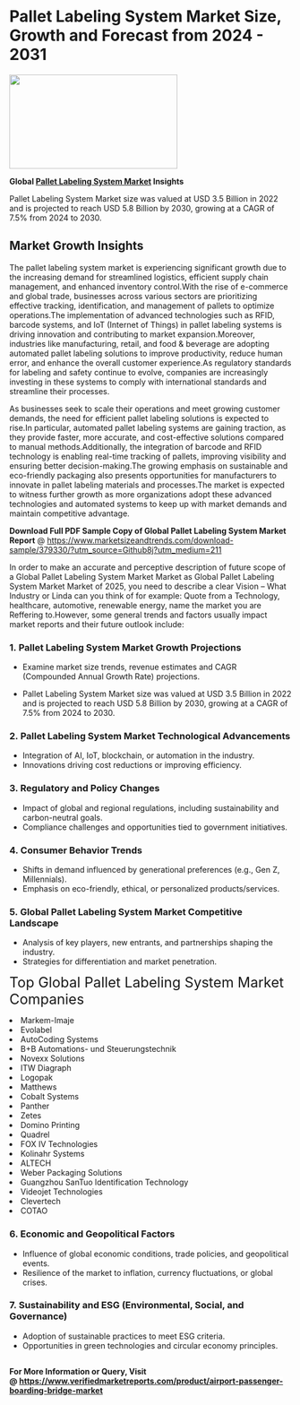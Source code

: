 <H1>Pallet Labeling System Market Size, Growth and Forecast from 2024 - 2031</H1><img class="aligncenter size-medium wp-image-584254" src="https://thirdeyenews.in/wp-content/uploads/2024/09/Global-Market-Research-300x168.jpeg" alt="" width="300" height="168" /><p><strong>Global&nbsp;<a href="https://www.marketsizeandtrends.com/download-sample/379330/?utm_source=Github8j?utm_medium=211">Pallet Labeling System Market</a> Insights</strong></p><p>Pallet Labeling System Market size was valued at USD 3.5 Billion in 2022 and is projected to reach USD 5.8 Billion by 2030, growing at a CAGR of 7.5% from 2024 to 2030.</p><p><h2>Market Growth Insights</h2> <p>The pallet labeling system market is experiencing significant growth due to the increasing demand for streamlined logistics, efficient supply chain management, and enhanced inventory control.With the rise of e-commerce and global trade, businesses across various sectors are prioritizing effective tracking, identification, and management of pallets to optimize operations.The implementation of advanced technologies such as RFID, barcode systems, and IoT (Internet of Things) in pallet labeling systems is driving innovation and contributing to market expansion.Moreover, industries like manufacturing, retail, and food & beverage are adopting automated pallet labeling solutions to improve productivity, reduce human error, and enhance the overall customer experience.As regulatory standards for labeling and safety continue to evolve, companies are increasingly investing in these systems to comply with international standards and streamline their processes.</p> <p>As businesses seek to scale their operations and meet growing customer demands, the need for efficient pallet labeling solutions is expected to rise.In particular, automated pallet labeling systems are gaining traction, as they provide faster, more accurate, and cost-effective solutions compared to manual methods.Additionally, the integration of barcode and RFID technology is enabling real-time tracking of pallets, improving visibility and ensuring better decision-making.The growing emphasis on sustainable and eco-friendly packaging also presents opportunities for manufacturers to innovate in pallet labeling materials and processes.The market is expected to witness further growth as more organizations adopt these advanced technologies and automated systems to keep up with market demands and maintain competitive advantage.<p><span class=""><strong>Download Full PDF Sample Copy of Global Pallet Labeling System Market Report</strong> @ <a href="https://www.marketsizeandtrends.com/download-sample/379330/?utm_source=Github8j?utm_medium=211" target="_blank">https://www.marketsizeandtrends.com/download-sample/379330/?utm_source=Github8j?utm_medium=211</a></span></p><p>In order to make an accurate and perceptive description of future scope of a Global&nbsp;Pallet Labeling System Market Market as Global&nbsp;Pallet Labeling System Market Market of 2025, you need to describe a clear Vision &ndash; What Industry or Linda can you think of for example: Quote from a Technology, healthcare, automotive, renewable energy, name the market you are Reffering to.However, some general trends and factors usually impact market reports and their future outlook include:</p><h3>1.&nbsp;<strong>Pallet Labeling System Market Growth Projections</strong></h3><ul><li>Examine market size trends, revenue estimates and CAGR (Compounded Annual Growth Rate) projections.</li><li><p>Pallet Labeling System Market size was valued at USD 3.5 Billion in 2022 and is projected to reach USD 5.8 Billion by 2030, growing at a CAGR of 7.5% from 2024 to 2030.</p></li></ul><h3>2.&nbsp;<strong>Pallet Labeling System Market Technological Advancements</strong></h3><ul><li>Integration of AI, IoT, blockchain, or automation in the industry.</li><li>Innovations driving cost reductions or improving efficiency.</li></ul><h3>3.&nbsp;<strong>Regulatory and Policy Changes</strong></h3><ul><li>Impact of global and regional regulations, including sustainability and carbon-neutral goals.</li><li>Compliance challenges and opportunities tied to government initiatives.</li></ul><h3>4.&nbsp;<strong>Consumer Behavior Trends</strong></h3><ul><li>Shifts in demand influenced by generational preferences (e.g., Gen Z, Millennials).</li><li>Emphasis on eco-friendly, ethical, or personalized products/services.</li></ul><h3>5.&nbsp;<strong>Global Pallet Labeling System Market Competitive Landscape</strong></h3><ul><li>Analysis of key players, new entrants, and partnerships shaping the industry.</li><li>Strategies for differentiation and market penetration.</li></ul><p data-pm-slice="1 1 []"><span style="color: inherit; font-family: inherit; font-size: 25px;">Top Global Pallet Labeling System Market Companies</span></p><div class="" data-test-id=""><p><li>Markem-Imaje</li><li> Evolabel</li><li> AutoCoding Systems</li><li> B+B Automations- und Steuerungstechnik</li><li> Novexx Solutions</li><li> ITW Diagraph</li><li> Logopak</li><li> Matthews</li><li> Cobalt Systems</li><li> Panther</li><li> Zetes</li><li> Domino Printing</li><li> Quadrel</li><li> FOX IV Technologies</li><li> Kolinahr Systems</li><li> ALTECH</li><li> Weber Packaging Solutions</li><li> Guangzhou SanTuo ldentification Technology</li><li> Videojet Technologies</li><li> Clevertech</li><li> COTAO</li></p></div><h3>6.&nbsp;<strong>Economic and Geopolitical Factors</strong></h3><ul><li>Influence of global economic conditions, trade policies, and geopolitical events.</li><li>Resilience of the market to inflation, currency fluctuations, or global crises.</li></ul><h3>7.&nbsp;<strong>Sustainability and ESG (Environmental, Social, and Governance)</strong></h3><ul><li>Adoption of sustainable practices to meet ESG criteria.</li><li>Opportunities in green technologies and circular economy principles.</li></ul><h2><strong style="font-size: 14px;">For More Information or Query, Visit @&nbsp;</strong><a style="background-color: #ffffff; font-size: 14px;" href="https://www.marketsizeandtrends.com/report/pallet-labeling-system-market/" target="_blank">https://www.verifiedmarketreports.com/product/airport-passenger-boarding-bridge-market</a></h2>